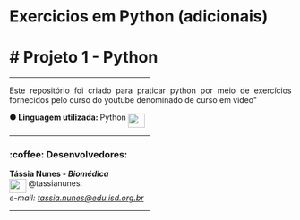 # Exercicios em Python (adicionais)
<b> <h1>#  Projeto 1 - Python  </h1> </b>
 
 <hr size=8 width=50% align=right>

 <p align="justify"> Este repositório foi criado para praticar python por meio de exercícios fornecidos pelo curso do youtube denominado de curso em video" </p>

<b> ● Linguagem utilizada: </b> Python <img width=30 height=25 src="https://images.vexels.com/media/users/3/166477/isolated/preview/9bb722f0e85ddbc1ce0f064534fd2311---cone-da-linguagem-de-programa----o-python-by-vexels.png" align ="middle">

<hr size=8 width=50% align=right>

<h3><b>:coffee: Desenvolvedores:</b> </h3>

<b> Tássia Nunes - <i> Biomédica </i> <br></b>
  <IMG WIDTH=30 HEIGHT=25 SRC="https://github.githubassets.com/images/modules/logos_page/Octocat.png" align="middle"> @tassianunes:</b><br>
  <i>e-mail: tassia.nunes@edu.isd.org.br</i>


  <hr size=8 width=50% align=right>

